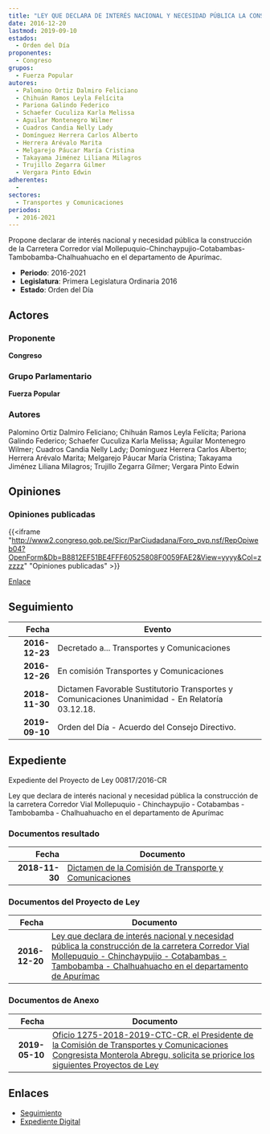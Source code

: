 ```yaml
---
title: "LEY QUE DECLARA DE INTERÉS NACIONAL Y NECESIDAD PÚBLICA LA CONSTRUCCIÓN DE LA CARRETERA CORREDOR VÍAL MOLLEPUQUIO-CHINCHAYPUJIO-COTABAMBAS, |TAMBOBAMBA-CHALHUAHUACHO, DEPARTAMENTO DE APURÍMAC"
date: 2016-12-20
lastmod: 2019-09-10
estados: 
  - Orden del Día
proponentes: 
  - Congreso
grupos: 
  - Fuerza Popular
autores: 
  - Palomino Ortiz Dalmiro Feliciano
  - Chihuán Ramos Leyla Felícita
  - Pariona Galindo Federico
  - Schaefer Cuculiza Karla Melissa
  - Aguilar Montenegro Wilmer
  - Cuadros Candia Nelly Lady
  - Domínguez Herrera Carlos Alberto
  - Herrera Arévalo Marita
  - Melgarejo Páucar María Cristina
  - Takayama Jiménez Liliana Milagros
  - Trujillo Zegarra Gilmer
  - Vergara Pinto Edwin
adherentes: 
  - 
sectores: 
  - Transportes y Comunicaciones
periodos: 
  - 2016-2021
---
```


Propone declarar de interés nacional y necesidad pública la construcción de la Carretera Corredor víal Mollepuquio-Chinchaypujio-Cotabambas-Tambobamba-Chalhuahuacho en el departamento de Apurímac.

- **Periodo**: 2016-2021
- **Legislatura**: Primera Legislatura Ordinaria 2016
- **Estado**: Orden del Día

## Actores

### Proponente

**Congreso**

### Grupo Parlamentario

**Fuerza Popular**

### Autores

Palomino Ortiz Dalmiro Feliciano; Chihuán Ramos Leyla Felícita; Pariona Galindo Federico; Schaefer Cuculiza Karla Melissa; Aguilar Montenegro Wilmer; Cuadros Candia Nelly Lady; Domínguez Herrera Carlos Alberto; Herrera Arévalo Marita; Melgarejo Páucar María Cristina; Takayama Jiménez Liliana Milagros; Trujillo Zegarra Gilmer; Vergara Pinto Edwin


## Opiniones

### Opiniones publicadas

{{<iframe "http://www2.congreso.gob.pe/Sicr/ParCiudadana/Foro_pvp.nsf/RepOpiweb04?OpenForm&Db=B8812EF51BE4FFF60525808F0059FAE2&View=yyyy&Col=zzzzz" "Opiniones publicadas" >}}

[Enlace](http://www2.congreso.gob.pe/Sicr/ParCiudadana/Foro_pvp.nsf/RepOpiweb04?OpenForm&Db=B8812EF51BE4FFF60525808F0059FAE2&View=yyyy&Col=zzzzz)

## Seguimiento

| Fecha | Evento |
|------:|--------|
| **2016-12-23** | Decretado a... Transportes y Comunicaciones|
| **2016-12-26** | En comisión Transportes y Comunicaciones|
| **2018-11-30** | Dictamen Favorable Sustitutorio Transportes y Comunicaciones Unanimidad - En Relatoría 03.12.18.|
| **2019-09-10** | Orden del Día - Acuerdo del Consejo Directivo.|


## Expediente

Expediente del Proyecto de Ley 00817/2016-CR

Ley que declara de interés nacional y necesidad pública la construcción de la carretera Corredor Vial Mollepuquio - Chinchaypujio - Cotabambas - Tambobamba - Chalhuahuacho en el departamento de Apurímac


### Documentos resultado

| Fecha | Documento |
|------:|--------|
| **2018-11-30** | [Dictamen de la Comisión de Transporte y Comunicaciones](http://www.leyes.congreso.gob.pe/Documentos/2016_2021/Dictamenes/Proyectos_de_Ley/00817DC23MAT20181130.pdf) |

### Documentos del Proyecto de Ley

| Fecha | Documento |
|------:|--------|
| **2016-12-20** | [Ley que declara de interés nacional y necesidad pública la construcción de la carretera Corredor Vial Mollepuquio - Chinchaypujio - Cotabambas - Tambobamba - Chalhuahuacho en el departamento de Apurímac](http://www.leyes.congreso.gob.pe/Documentos/2016_2021/Proyectos_de_Ley_y_de_Resoluciones_Legislativas/PL0081720161220.pdf) |

### Documentos de Anexo

| Fecha | Documento |
|------:|--------|
| **2019-05-10** | [Oficio 1275-2018-2019-CTC-CR, el Presidente de la Comisión de Transportes y Comunicaciones Congresista Monterola Abregu, solicita se priorice los siguientes Proyectos de Ley](http://www.leyes.congreso.gob.pe/Documentos/2016_2021/Oficios/Comisiones_Ordinarias/OFICIO-1275-2018-2019-CTC-CR.pdf) |

## Enlaces 

- [Seguimiento](http://www2.congreso.gob.pehttp://www2.congreso.gob.pe/Sicr/TraDocEstProc/CLProLey2016.nsf/f7fff46988ca05b1052578e100829cc7/4ff6ea2e27b52e400525808f0054328d?OpenDocument)
- [Expediente Digital](http://www2.congreso.gob.pehttp://www2.congreso.gob.pe/Sicr/TraDocEstProc/CLProLey2016.nsf/f7fff46988ca05b1052578e100829cc7/4ff6ea2e27b52e400525808f0054328d?OpenDocument&Click=05257FB7005EB655.eb71d0cf91d8294e05256cdf006b5706/$Body/0.1C6C)
